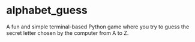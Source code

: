 # alphabet_guess
A fun and simple terminal-based Python game where you try to guess the secret letter chosen by the computer from A to Z.
